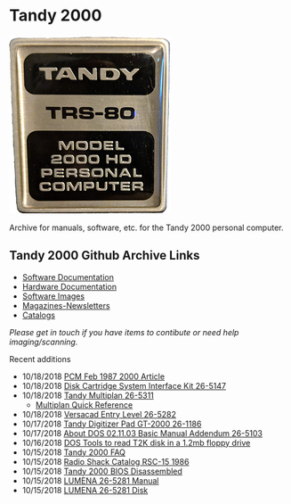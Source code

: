 
# Tandy 2000

![Image of Tandy 2000HD](https://github.com/Tandy2K/Tandy2K/blob/master/Images/T2KHDsmall.png?raw=true)

Archive for manuals, software, etc. for the Tandy 2000 personal computer.

## Tandy 2000 Github Archive Links

- [Software Documentation](https://github.com/Tandy2K/Tandy2000/blob/master/Documentation/)
- [Hardware Documentation](https://github.com/Tandy2K/Tandy2000/blob/master/Hardware/)
- [Software Images](https://github.com/Tandy2K/Tandy2000/blob/master/Software/)
- [Magazines-Newsletters](https://github.com/Tandy2K/Tandy2000/tree/master/Documentation/Magazines-Newsletters)
- [Catalogs](https://github.com/Tandy2K/Tandy2000/tree/master/Documentation/Catalogs)

_Please get in touch if you have items to contibute or need help imaging/scanning._


Recent additions

- 10/18/2018 [PCM Feb 1987 2000 Article](https://github.com/Tandy2K/Tandy2000/blob/master/Documentation/PCM/PCM_Feb%2087_2000%20Article.pdf)
- 10/18/2018 [Disk Cartridge System Interface Kit 26-5147](https://github.com/Tandy2K/Tandy2000/blob/master/Documentation/Disk%20Cartridge%20System%20Interface%20Kit%2026-5147.pdf)
- 10/18/2018 [Tandy Multiplan 26-5311 ](https://github.com/Tandy2K/Tandy2000/blob/master/Documentation/Multiplan%2026-5311.pdf)
  - [Multiplan Quick Reference](https://github.com/Tandy2K/Tandy2000/blob/master/Documentation/Multiplan%2026-5311%20Quick%20Ref.pdf)
- 10/18/2018 [Versacad Entry Level 26-5282](https://github.com/Tandy2K/Tandy2000/blob/master/Documentation/Versacad%20Entry%20Level%2026-5282.pdf)
- 10/17/2018 [Tandy Digitizer Pad GT-2000 26-1186](https://github.com/Tandy2K/Tandy2000/blob/master/Documentation/Tandy%20Digitizer%20Pad%20GT-2000%2026-1186.pdf)
- 10/17/2018 [About DOS 02.11.03 Basic Manual Addendum 26-5103](https://github.com/Tandy2K/Tandy2000/blob/master/Documentation/MS-DOS%202.11.xx/About%20DOS%2002-11-03-Basic%20Addendum%2026-5103.pdf)
- 10/16/2018 [DOS Tools to read T2K disk in a 1.2mb floppy drive](https://github.com/Tandy2K/Tandy2000/tree/master/Software/DOS%201.2%205.25%20drive%20tools)
- 10/15/2018 [Tandy 2000 FAQ](https://github.com/Tandy2K/Tandy2000/blob/master/Documentation/t2kfaq.txt)
- 10/15/2018 [Radio Shack Catalog RSC-15 1986](https://github.com/Tandy2K/Tandy2000/blob/master/Documentation/Catalogs/Tandy%20Radio%20Shack%20Computer%20Catalog%201986%20RSC-15.pdf)
- 10/15/2018 [Tandy 2000 BIOS Disassembled](https://github.com/Tandy2K/Tandy2000/tree/master/Documentation/T2KBIOS%20Disassembled)
- 10/15/2018 [LUMENA 26-5281 Manual](https://github.com/Tandy2K/Tandy2000/blob/master/Documentation/LUMENA%202000%2026-5281.pdf)
- 10/15/2018 [LUMENA 26-5281 Disk](https://github.com/Tandy2K/Tandy2000/tree/master/Software/LUMENA%2026-5281)
